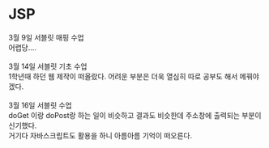# JSP
3월 9일 서블릿 매핑 수업<br>
어렵당....
<br><br>
3월 14일 서블릿 기초 수업<br>
1학년때 하던 웹 제작이 떠올랐다. 어려운 부분은 더욱 열심히 따로 공부도 해서 메꿔야겠다.
<br><br>
3월 16일 서블릿 수업 <br>
doGet 이랑 doPost랑 하는 일이 비슷하고 결과도 비슷한데 주소창에 출력되는 부분이 신기했다.<br>
거기다 자바스크립트도 활용을 하니 아름아름 기억이 떠오른다.
<br><br>
